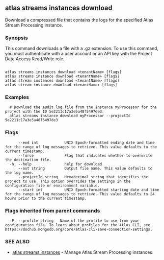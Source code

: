## atlas streams instances download

Download a compressed file that contains the logs for the specified Atlas Stream Processing instance.


### Synopsis

This command downloads a file with a .gz extension. To use this command, you must authenticate with a user account or an API key with the Project Data Access Read/Write role.



```

atlas streams instances download <tenantName> [flags]
atlas streams instance download <tenantName> [flags]
atlas stream instances download <tenantName> [flags]
atlas stream instance download <tenantName> [flags]
```

### Examples

```
  # Download the audit log file from the instance myProcessor for the project with the ID 5e2211c17a3e5a48f5497de3:
  atlas streams instance download myProcessor --projectId 5e2211c17a3e5a48f5497de3
```


### Flags

```
      --end int            UNIX Epoch-formatted ending date and time for the range of log messages to retrieve. This value defaults to the current timestamp.
      --force              Flag that indicates whether to overwrite the destination file.
  -h, --help               help for download
      --out string         Output file name. This value defaults to the log name.
      --projectId string   Hexadecimal string that identifies the project to use. This option overrides the settings in the configuration file or environment variable.
      --start int          UNIX Epoch-formatted starting date and time for the range of log messages to retrieve. This value defaults to 24 hours prior to the current timestamp.

```


### Flags inherited from parent commands

```
  -P, --profile string   Name of the profile to use from your configuration file. To learn about profiles for the Atlas CLI, see https://dochub.mongodb.org/core/atlas-cli-save-connection-settings.

```

### SEE ALSO


* [atlas streams instances](atlas_streams_instances.md)	- Manage Atlas Stream Processing instances.



